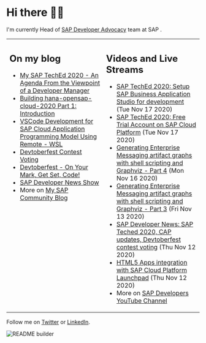 
# Hi there 👋🏼

I'm currently Head of [SAP Developer Advocacy](https://developers.sap.com/) team at SAP .

<table><tr><td valign="top" width="50%">
 
## On my blog
- [My SAP TechEd 2020 - An Agenda From the Viewpoint of a Developer Manager](https://blogs.sap.com/?p=1221410) 
- [Building hana-opensap-cloud-2020 Part 1: Introduction](https://blogs.sap.com/?p=1219900) 
- [VSCode Development for SAP Cloud Application Programming Model Using Remote - WSL](https://blogs.sap.com/?p=1215560) 
- [Devtoberfest Contest Voting](https://blogs.sap.com/?p=1216969) 
- [Devtoberfest - On Your Mark, Get Set, Code!](https://blogs.sap.com/?p=1208007) 
- [SAP Developer News Show](https://blogs.sap.com/?p=1194205) 
- More on [My SAP Community Blog](https://people.sap.com/thomas.jung#content:blogposts)
</td>
  
<td valign="top" width="50%">
  
## Videos and Live Streams
- [SAP TechEd 2020: Setup SAP Business Application Studio for development](https://www.youtube.com/watch?v=WW6z4AnYriw) (Tue Nov 17 2020)
- [SAP TechEd 2020: Free Trial Account on SAP Cloud Platform](https://www.youtube.com/watch?v=n5luSQKYvQQ) (Tue Nov 17 2020)
- [Generating Enterprise Messaging artifact graphs with shell scripting and Graphviz - Part 4](https://www.youtube.com/watch?v=TZvH_84vieE) (Mon Nov 16 2020)
- [Generating Enterprise Messaging artifact graphs with shell scripting and Graphviz - Part 3](https://www.youtube.com/watch?v=S6PcnXYF3wI) (Fri Nov 13 2020)
- [SAP Developer News: SAP Teched 2020, CAP updates, Devtoberfest contest voting](https://www.youtube.com/watch?v=Ckq_hrq24jU) (Thu Nov 12 2020)
- [HTML5 Apps integration with SAP Cloud Platform Launchpad](https://www.youtube.com/watch?v=UbrwbFtaZak) (Thu Nov 12 2020)
- More on [SAP Developers YouTube Channel](https://www.youtube.com/channel/UCNfmelKDrvRmjYwSi9yvrMg)
</td></tr></table>

Follow me on [Twitter](https://twitter.com/thomas_jung) or [LinkedIn](https://www.linkedin.com/in/thomasjungsap/).

![README builder](https://github.com/jung-thomas/jung-thomas/workflows/README%20builder/badge.svg)


